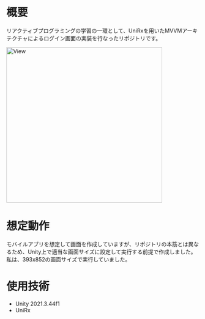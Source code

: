 # 概要
リアクティブプログラミングの学習の一環として、UniRxを用いたMVVMアーキテクチャによるログイン画面の実装を行なったリポジトリです。

<img width="407" alt="View" src="https://github.com/user-attachments/assets/eecf80f7-a16f-4c9b-9e84-067ed626e0f1" />

# 想定動作
モバイルアプリを想定して画面を作成していますが、リポジトリの本筋とは異なるため、Unity上で適当な画面サイズに設定して実行する前提で作成しました。
私は、393x852の画面サイズで実行していました。

# 使用技術
- Unity 2021.3.44f1
- UniRx
